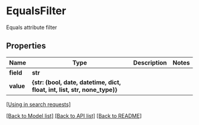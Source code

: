 # EqualsFilter

Equals attribute filter
## Properties
Name | Type | Description | Notes
------------ | ------------- | ------------- | -------------
**field** | **str** |  | 
**value** | **{str: (bool, date, datetime, dict, float, int, list, str, none_type)}** |  | 

[[Using in search requests]](SearchApi.md#EqualsFilter)

[[Back to Model list]](../README.md#documentation-for-models) [[Back to API list]](../README.md#documentation-for-api-endpoints) [[Back to README]](../README.md)


